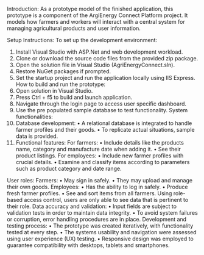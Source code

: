 Introduction: 
As a prototype model of the finished application, this prototype is a component of the ArgiEnergy Connect Platform project. It models how farmers and workers will interact with a central system for managing agricultural products and user information. 

Setup Instructions: 
To set up the development environment: 
1.	Install Visual Studio with ASP.Net and web development workload. 
2.	Clone or download the source code files from the provided zip package. 
3.	Open the solution file in Visual Studio (AgriEnergyConnect.sln). 
4.	Restore NuGet packages if prompted. 
5.	Set the startup project and run the application locally using IIS Express. 
How to build and run the prototype: 
1.	Open solution in Visual Studio. 
2.	Press Ctrl + f5 to build and launch application. 
3.	Navigate through the login page to access user specific dashboard. 
4.	Use the pre populated sample database to test functionality. 
System functionalities: 
1.	Database development: 
•	A relational database is integrated to handle farmer profiles and their goods. 
•	To replicate actual situations, sample data is provided. 
2.	Functional features: 
For farmers: 
•	Include details like the products name, category and manufacture date when adding it. 
•	See their product listings. 
For employees: 
•	Include new farmer profiles with crucial details. 
•	Examine and classify items according to parameters such as product category and date range. 

User roles:
Farmers: 
•	May sign in safely. 
•	They may upload and manage their own goods. 
Employees: 
•	Has the ability to log in safely. 
•	Produce fresh farmer profiles. 
•	See and sort items from all farmers. 
Using role-based access control, users are only able to see data that is pertinent to their role. 
Data accuracy and validation: 
•	Input fields are subject to validation tests in order to maintain data integrity. 
•	To avoid system failures or corruption, error handling procedures are in place. 
Development and testing process: 
•	The prototype was created iteratively, with functionality tested at every step. 
•	The systems usability and navigation were assessed using user experience (UX) testing. 
•	Responsive design was employed to guarantee compatibility with desktops, tablets and smartphones. 
